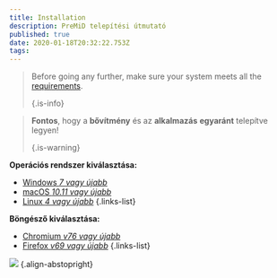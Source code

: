 ```yaml
---
title: Installation
description: PreMiD telepítési útmutató
published: true
date: 2020-01-18T20:32:22.753Z
tags:
---
```


> Before going any further, make sure your system meets all the [requirements](/install/requirements). 
> 
> {.is-info}

> **Fontos**, hogy a **bővítmény** és az **alkalmazás** **egyaránt** telepítve legyen! 
> 
> {.is-warning}

**Operációs rendszer kiválasztása:**
- [Windows *7 vagy újabb*](/install/windows)
- [macOS *10.11 vagy újabb*](/install/macos)
- [Linux *4 vagy újabb*](/install/linux)
{.links-list}

**Böngésző kiválasztása:**
- [Chromium *v76 vagy újabb*](/install/chromium)
- [Firefox *v69 vagy újabb*](/install/firefox)
{.links-list}

![](https://a.icons8.com/ajlQdsfa/FZhYWV/svg.svg) {.align-abstopright}